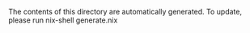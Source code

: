 The contents of this directory are automatically generated.
To update, please run nix-shell generate.nix
